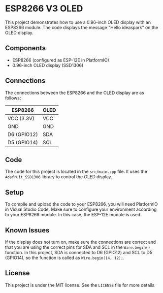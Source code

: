 # ESP8266 V3 OLED

This project demonstrates how to use a 0.96-inch OLED display with an ESP8266 module. The code displays the message "Hello ideaspark" on the OLED display.

## Components

- ESP8266 (configured as ESP-12E in PlatformIO)
- 0.96-inch OLED display (SSD1306)

## Connections

The connections between the ESP8266 and the OLED display are as follows:

| ESP8266 | OLED |
|---------|------|
| VCC (3.3V) | VCC |
| GND | GND |
| D6 (GPIO12) | SDA |
| D5 (GPIO14) | SCL |

## Code

The code for this project is located in the `src/main.cpp` file. It uses the `Adafruit_SSD1306` library to control the OLED display.

## Setup

To compile and upload the code to your ESP8266, you will need PlatformIO in Visual Studio Code. Make sure to configure your environment according to your ESP8266 module. In this case, the ESP-12E module is used.

## Known Issues

If the display does not turn on, make sure the connections are correct and that you are using the correct pins for SDA and SCL in the `Wire.begin()` function. In this project, SDA is connected to D6 (GPIO12) and SCL to D5 (GPIO14), so the function is called as `Wire.begin(14, 12);`.

## License

This project is under the MIT license. See the `LICENSE` file for more details.
